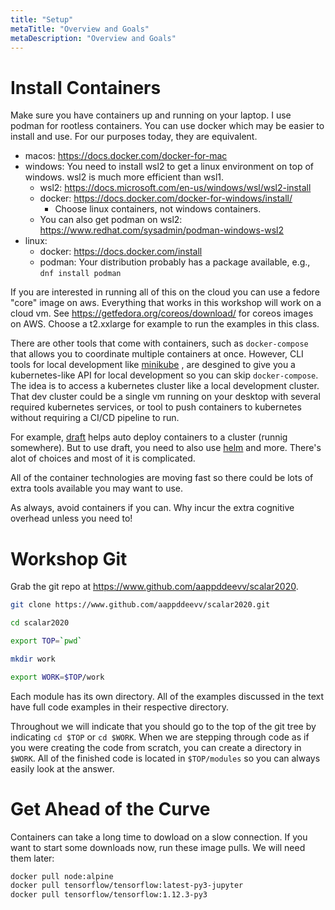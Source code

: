 ```yaml
---
title: "Setup"
metaTitle: "Overview and Goals"
metaDescription: "Overview and Goals"
---
```


# Install Containers

Make sure you have containers up and running on your laptop.
I use podman for rootless containers. You can use docker which
may be easier to install and use. For our purposes today, 
they are equivalent.

* macos: https://docs.docker.com/docker-for-mac
* windows: You need to install wsl2 to get a linux environment
  on top of windows. wsl2 is much more efficient than wsl1.
  * wsl2: https://docs.microsoft.com/en-us/windows/wsl/wsl2-install
  * docker: https://docs.docker.com/docker-for-windows/install/
    * Choose linux containers, not windows containers. 
  * You can also get podman on wsl2: https://www.redhat.com/sysadmin/podman-windows-wsl2
* linux: 
  * docker: https://docs.docker.com/install 
  * podman: Your distribution probably has a package available, e.g., `dnf install podman`

If you are interested in running all of this on the cloud you can
use a fedore "core" image on aws. Everything that works in this
workshop will work on a cloud vm. See https://getfedora.org/coreos/download/ 
for coreos images on AWS. Choose a t2.xxlarge for example to run
the examples in this class.

There are other tools that come with containers, such as `docker-compose` that allows you to coordinate multiple containers at once. However, CLI tools for local development like [minikube](https://kubernetes.io/docs/tasks/tools/install-minikube) , are desgined to give you a kubernetes-like API for local development so you can skip `docker-compose`. The idea is to access a kubernetes cluster like a local development cluster. That dev cluster could be a single vm running on your desktop with several required kubernetes services, or tool to push containers to kubernetes without requiring a CI/CD pipeline to run. 

For example, [draft](https://draft.sh/) helps auto deploy containers to a cluster (runnig somewhere). But to use draft, you need to also use [helm](https://helm.sh/) and more. There's alot of choices and most of it is complicated.

All of the container technologies are moving fast so there could be lots of
extra tools available you may want to use. 

As always, avoid containers if you can. Why incur the extra cognitive overhead
unless you need to!

# Workshop Git

Grab the git repo at https://www.github.com/aappddeevv/scalar2020.

```sh
git clone https://www.github.com/aappddeevv/scalar2020.git

cd scalar2020

export TOP=`pwd`

mkdir work

export WORK=$TOP/work
```

Each module has its own directory. All of the examples discussed in the
text have full code examples in their respective directory.

Throughout we will indicate that you should go to the top of the git tree by indicating `cd $TOP` or `cd $WORK`. When we are stepping through code as if you were creating the code from scratch, you can create a directory in `$WORK`. All of the finished code is located in `$TOP/modules` so you can always easily look at the answer.



# Get Ahead of the Curve

Containers can take a long time to dowload on a slow connection. If you want to start some downloads now, run these image pulls. We will need them later:

```sh
docker pull node:alpine
docker pull tensorflow/tensorflow:latest-py3-jupyter
docker pull tensorflow/tensorflow:1.12.3-py3
```

